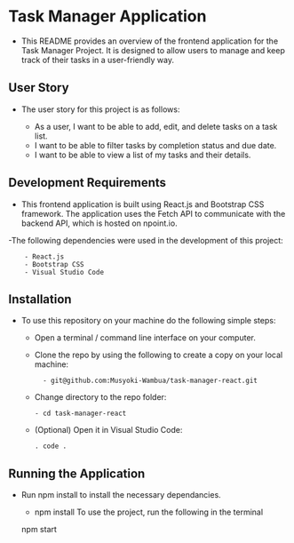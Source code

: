 # Task Manager Application

- This README provides an overview of the frontend application for the Task Manager Project. It is designed to allow users to manage and keep track of their tasks in a user-friendly way.

## User Story

- The user story for this project is as follows:

  - As a user, I want to be able to add, edit, and delete tasks on a task list.
  - I want to be able to filter tasks by completion status and due date.
  - I want to be able to view a list of my tasks and their details.

## Development Requirements

- This frontend application is built using React.js and Bootstrap CSS framework. The application uses the Fetch API to communicate with the backend API, which is hosted on npoint.io.

-The following dependencies were used in the development of this project:

        - React.js
        - Bootstrap CSS
        - Visual Studio Code

## Installation

- To use this repository on your machine do the following simple steps:

  - Open a terminal / command line interface on your computer.

  - Clone the repo by using the following to create a copy on your local machine:

          - git@github.com:Musyoki-Wambua/task-manager-react.git

  - Change directory to the repo folder:

        - cd task-manager-react

  - (Optional) Open it in Visual Studio Code:

        . code .

## Running the Application

- Run npm install to install the necessary dependancies.

  - npm install
To use the project, run the following in the terminal

  npm start
